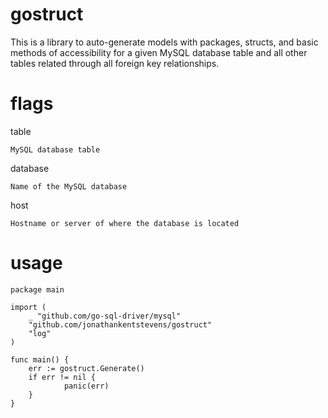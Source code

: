 # gostruct
This is a library to auto-generate models with packages, structs, and basic methods of accessibility for a given MySQL database table and all other tables related through all foreign key relationships. 

# flags 

table
    
    MySQL database table
    
database
    
    Name of the MySQL database
    
host
    
    Hostname or server of where the database is located

# usage

    package main

    import (
    	_ "github.com/go-sql-driver/mysql"
    	"github.com/jonathankentstevens/gostruct"
    	"log"
    )

    func main() {
    	err := gostruct.Generate()
    	if err != nil {
    	        panic(err)
    	}
    }

